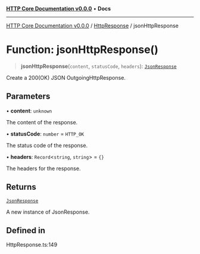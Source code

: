 [**HTTP Core Documentation v0.0.0**](../../README.md) • **Docs**

***

[HTTP Core Documentation v0.0.0](../../modules.md) / [HttpResponse](../README.md) / jsonHttpResponse

# Function: jsonHttpResponse()

> **jsonHttpResponse**(`content`, `statusCode`, `headers`): [`JsonResponse`](../../JsonResponse/classes/JsonResponse.md)

Create a 200(OK) JSON OutgoingHttpResponse.

## Parameters

• **content**: `unknown`

The content of the response.

• **statusCode**: `number` = `HTTP_OK`

The status code of the response.

• **headers**: `Record`\<`string`, `string`\> = `{}`

The headers for the response.

## Returns

[`JsonResponse`](../../JsonResponse/classes/JsonResponse.md)

A new instance of JsonResponse.

## Defined in

HttpResponse.ts:149
